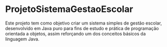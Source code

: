 # ProjetoSistemaGestaoEscolar
Este projeto tem como objetivo criar um sistema simples de gestão escolar, desenvolvido em Java puro para fins de estudo e prática de programação orientada a objetos, assim reforçando um dos conceitos básicos da linguagem Java.
